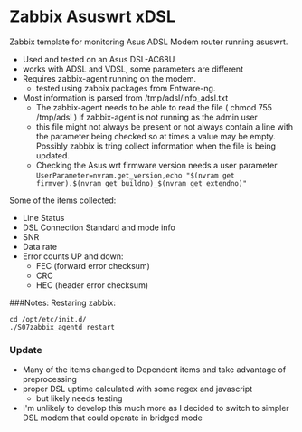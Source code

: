 # Zabbix Asuswrt xDSL

Zabbix template for monitoring Asus ADSL Modem router running asuswrt.

* Used and tested on an Asus DSL-AC68U 
* works with ADSL and VDSL, some parameters are different
* Requires zabbix-agent running on the modem.
  * tested using zabbix packages from Entware-ng.
* Most information is parsed from /tmp/adsl/info_adsl.txt
  * The zabbix-agent needs to be able to read the file ( chmod 755 /tmp/adsl ) if zabbix-agent is not running as the admin user
  * this file might not always be present or not always contain a line with the parameter being checked so at times a value may be empty. Possibly zabbix is tring collect information when the file is being updated.
  * Checking the Asus wrt firmware version needs a user parameter
    `UserParameter=nvram.get_version,echo "$(nvram get firmver).$(nvram get buildno)_$(nvram get extendno)"`

Some of the items collected:

* Line Status
* DSL Connection Standard and mode info
* SNR
* Data rate
* Error counts UP and down: 
  * FEC (forward error checksum)
  * CRC
  * HEC (header error checksum)

###Notes:
Restaring zabbix:
```
cd /opt/etc/init.d/
./S07zabbix_agentd restart
```

### Update

* Many of the items changed to Dependent items and take advantage of preprocessing
* proper DSL uptime calculated with some regex and javascript
  * but likely needs testing
* I'm unlikely to develop this much more as I decided to switch to simpler DSL modem that could operate in bridged mode
